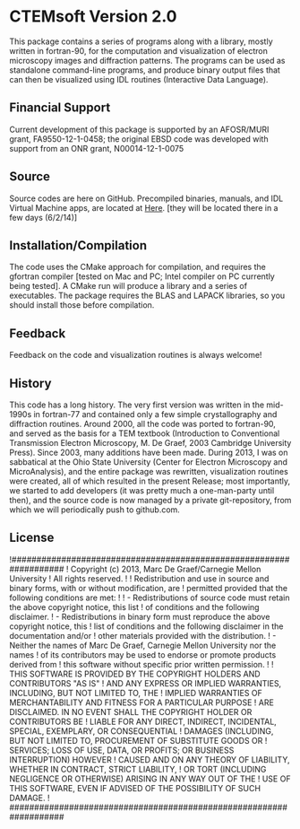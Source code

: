 # CTEMsoft Version 2.0 #

This package contains a series of programs along with a library, mostly written in fortran-90, for the computation and visualization of electron microscopy images and diffraction patterns. The programs can be used as standalone command-line programs, and produce binary output files that can then be visualized using IDL routines (Interactive Data Language).

## Financial Support ##
Current development of this package is supported by an AFOSR/MURI grant, FA9550-12-1-0458; the original EBSD code was developed with support from an ONR grant, N00014-12-1-0075

## Source ##
Source codes are here on GitHub. Precompiled binaries, manuals, and IDL Virtual Machine apps, are located at [Here](http://muri.materials.cmu.edu/). [they will be located there in a few days (6/2/14)]

## Installation/Compilation ##
The code uses the CMake approach for compilation, and requires the gfortran compiler [tested on Mac and PC; Intel compiler on PC currently being tested].  A CMake run will produce a library and a series of executables.  The package requires the BLAS and LAPACK libraries, so you should install those before compilation.

## Feedback ##
Feedback on the code and visualization routines is always welcome!

## History ##
This code has a long history. The very first version was written in the mid-1990s in fortran-77 and contained only a few simple crystallography and diffraction routines.  Around 2000, all the code was ported to fortran-90, and served as the basis for a TEM textbook (Introduction to Conventional Transmission Electron Microscopy, M. De Graef, 2003 Cambridge University Press).  Since 2003, many additions have been made.  During 2013, I was on sabbatical at the Ohio State University (Center for Electron Microscopy and MicroAnalysis), and the entire package was rewritten, visualization routines were created, all of which resulted in the present Release; most importantly, we started to add developers (it was pretty much a one-man-party until then), and the source code is now managed by a private git-repository, from which we will periodically push to github.com. 

## License ##

!###################################################################
! Copyright (c) 2013, Marc De Graef/Carnegie Mellon University
! All rights reserved.
!
! Redistribution and use in source and binary forms, with or without modification, are 
! permitted provided that the following conditions are met:
!
!     - Redistributions of source code must retain the above copyright notice, this list 
!        of conditions and the following disclaimer.
!     - Redistributions in binary form must reproduce the above copyright notice, this 
!        list of conditions and the following disclaimer in the documentation and/or 
!        other materials provided with the distribution.
!     - Neither the names of Marc De Graef, Carnegie Mellon University nor the names 
!        of its contributors may be used to endorse or promote products derived from 
!        this software without specific prior written permission.
!
! THIS SOFTWARE IS PROVIDED BY THE COPYRIGHT HOLDERS AND CONTRIBUTORS "AS IS" 
! AND ANY EXPRESS OR IMPLIED WARRANTIES, INCLUDING, BUT NOT LIMITED TO, THE 
! IMPLIED WARRANTIES OF MERCHANTABILITY AND FITNESS FOR A PARTICULAR PURPOSE 
! ARE DISCLAIMED. IN NO EVENT SHALL THE COPYRIGHT HOLDER OR CONTRIBUTORS BE 
! LIABLE FOR ANY DIRECT, INDIRECT, INCIDENTAL, SPECIAL, EXEMPLARY, OR CONSEQUENTIAL 
! DAMAGES (INCLUDING, BUT NOT LIMITED TO, PROCUREMENT OF SUBSTITUTE GOODS OR 
! SERVICES; LOSS OF USE, DATA, OR PROFITS; OR BUSINESS INTERRUPTION) HOWEVER 
! CAUSED AND ON ANY THEORY OF LIABILITY, WHETHER IN CONTRACT, STRICT LIABILITY, 
! OR TORT (INCLUDING NEGLIGENCE OR OTHERWISE) ARISING IN ANY WAY OUT OF THE 
! USE OF THIS SOFTWARE, EVEN IF ADVISED OF THE POSSIBILITY OF SUCH DAMAGE.
! ###################################################################

